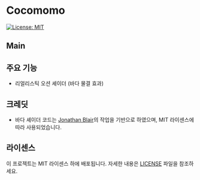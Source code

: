 # Cocomomo
[![License: MIT](https://img.shields.io/badge/License-MIT-yellow.svg)](https://opensource.org/licenses/MIT)

## Main

## 주요 기능
- 리얼리스틱 오션 셰이더 (바다 물결 효과)

## 크레딧
- 바다 셰이더 코드는 [Jonathan Blair](https://codepen.io/knoland/pen/XKxrJb)의 작업을 기반으로 하였으며, MIT 라이센스에 따라 사용되었습니다.

## 라이센스
이 프로젝트는 MIT 라이센스 하에 배포됩니다. 자세한 내용은 [LICENSE](./LICENSE) 파일을 참조하세요.